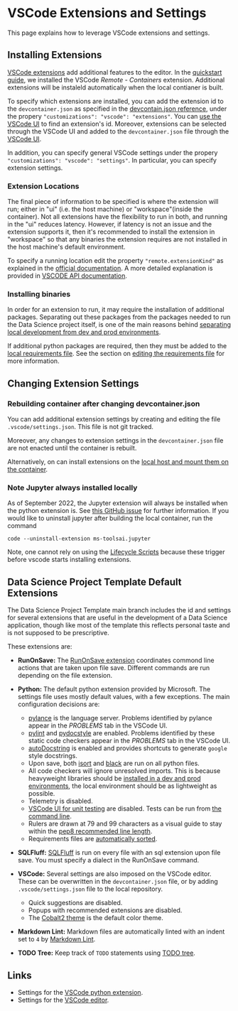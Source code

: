 # VSCode Extensions and Settings

This page explains how to leverage VSCode extensions and settings.

## Installing Extensions

[VSCode extensions](https://code.visualstudio.com/docs/editor/extension-marketplace) add additional features to the editor. In the [quickstart guide](../quickstart/quickstart.md#optional-visual-studio-code), we installed the VSCode _Remote - Containers_ extension. Additional extensions will be instaleld automatically when the local contianer is built.

To specify which extensions are installed, you can add the extension id to the `devcontainer.json` as specified in the [devcontain.json reference](https://containers.dev/supporting), under the propery `"customizations": "vscode": "extensions"`. You can [use the VSCode UI](https://code.visualstudio.com/docs/editor/extension-marketplace#_command-line-extension-management) to find an extension's id. Moreover, extensions can be selected through the VSCode UI and added to the `devcontainer.json` file through the [VSCode UI](https://code.visualstudio.com/docs/remote/containers#_managing-extensions).

In addition, you can specify general VSCode settings under the propery `"customizations": "vscode": "settings"`. In particular, you can specify extension settings.

### Extension Locations

The final piece of information to be specified is where the extension will run; either in "ui" (i.e. the host machine) or "workspace"(inside the container). Not all extensions have the flexibility to run in both, and running in the "ui" reduces latency. However, if latency is not an issue and the extension supports it, then it's recommended to install the extension in "workspace" so that any binaries the extension requires are not installed in the host machine's default environment.

To specify a running location edit the property `"remote.extensionKind"` as explained in the [official documentation](https://code.visualstudio.com/docs/remote/containers#_advanced-forcing-an-extension-to-run-locally-or-remotely). A more detailed explanation is provided in [VSCODE API documentation](https://code.visualstudio.com/api/advanced-topics/extension-host#preferred-extension-location).

### Installing binaries

In order for an extension to run, it may require the installation of additional packages. Separating out these packages from the packages needed to run the Data Science project itself, is one of the main reasons behind [separating local development from dev and prod environments](../design/design.md#environments-in-a-data-sciene-project).

If additional python packages are required, then they must be added to the [local requirements file](https://github.com/mark-curran/data-science-project-template/blob/main/.devcontainer/local-requirements.txt). See the section on [editing the requirements file](../additional_features/editing_requirements.md) for more information.

## Changing Extension Settings

### Rebuilding container after changing devcontainer.json

You can add additional extension settings by creating and editing the file `.vscode/settings.json`. This file is not git tracked.

Moreover, any changes to extension settings in the `devcontainer.json` file are not enacted until the container is rebuilt.

Alternatively, on can install extensions on the [local host and mount them on the container](https://code.visualstudio.com/remote/advancedcontainers/avoid-extension-reinstalls).

### Note Jupyter always installed locally

As of September 2022, the Jupyter extension will always be installed when the python extension is. See [this GitHub issue](https://github.com/microsoft/vscode-jupyter/issues/5520) for further information. If you would like to uninstall jupyter after building the local container, run the command

`code --uninstall-extension ms-toolsai.jupyter`

Note, one cannot rely on using the [Lifecycle Scripts](https://containers.dev/implementors/json_reference/#lifecycle-scripts) because these trigger before vscode starts installing extensions.

## Data Science Project Template Default Extensions

The Data Science Project Template main branch includes the id and settings for several extensions that are useful in the development of a Data Science application, though like most of the template this reflects personal taste and is not supposed to be prescriptive.

These extensions are:

* **RunOnSave:** The [RunOnSave extension](https://marketplace.visualstudio.com/items?itemName=emeraldwalk.RunOnSave) coordinates commond line actions that are taken upon file save. Different commands are run depending on the file extension.
* **Python:** The default python extension provided by Microsoft. The settings file uses mostly default values, with a few exceptions. The main configuration decisions are:

    * [pylance](https://marketplace.visualstudio.com/items?itemName=ms-python.vscode-pylance) is the language server. Problems identified by pylance appear in the _PROBLEMS_ tab in the VSCode UI.
    * [pylint](https://pylint.pycqa.org/en/latest/) and [pydocstyle](http://www.pydocstyle.org/en/stable/) are enabled. Problems identified by these static code checkers appear in the _PROBLEMS_ tab in the VSCode UI.
    * [autoDocstring](https://github.com/NilsJPWerner/autoDocstring) is enabled and provides shortcuts to generate `google` style docstrings.
    * Upon save, both [isort](https://pypi.org/project/isort/) and [black](https://pypi.org/project/black/) are run on all python files.
    * All code checkers will ignore unresolved imports. This is because heavyweight libraries should be [installed in a dev and prod environments](../design/design.md#environments-in-a-data-sciene-project), the local environment should be as lightweight as possible.
    * Telemetry is disabled.
    * [VSCode UI for unit testing](https://code.visualstudio.com/docs/python/testing) are disabled. Tests can be run from [the command line](../additional_features/unit_tests.md).
    * Rulers are drawn at 79 and 99 characters as a visual guide to stay within the [pep8 recommended line length](https://peps.python.org/pep-0008/#maximum-line-length).
    * Requirements files are [automatically sorted](https://github.com/rehandalal/sort-requirements).

* **SQLFluff:** [SQLFluff]([https://www.sqlfluff.com/) is run on every file with an sql extension upon file save. You must specify a dialect in the RunOnSave command.
* **VSCode:** Several settings are also imposed on the VSCode editor. These can be overwritten in the `devcontainer.json` file, or by adding `.vscode/settings.json` file to the local repository.

    * Quick suggestions are disabled.
    * Popups with recommended extensions are disabled.
    * The [Cobalt2 theme](https://marketplace.visualstudio.com/items?itemName=wesbos.theme-cobalt2) is the default color theme.

* **Markdown Lint:** Markdown files are automatically linted with an indent set to `4` by [Markdown Lint](https://github.com/DavidAnson/markdownlint).
* **TODO Tree:** Keep track of `TODO` statements using [TODO tree](https://github.com/Gruntfuggly/todo-tree).

## Links

* Settings for the [VSCode python extension](https://code.visualstudio.com/docs/python/settings-reference).
* Settings for the [VSCode editor](https://code.visualstudio.com/docs/getstarted/settings#_settingsjson).
